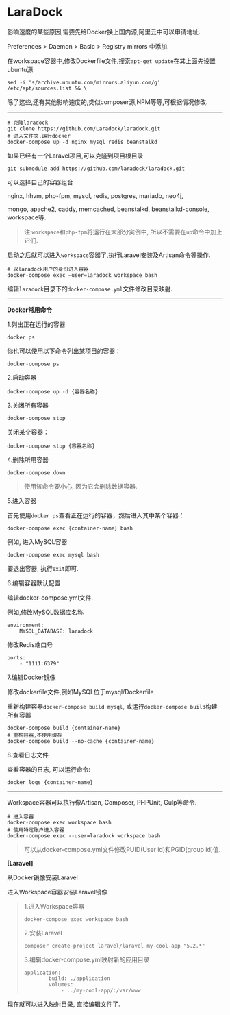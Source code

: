# LaraDock

影响速度的某些原因,需要先给Docker换上国内源,阿里云中可以申请地址.

Preferences &gt; Daemon &gt; Basic &gt; Registry mirrors 中添加.

在workspace容器中,修改Dockerfile文件,搜索`apt-get update`在其上面先设置ubuntu源

```
sed -i 's/archive.ubuntu.com/mirrors.aliyun.com/g' /etc/apt/sources.list && \
```

除了这些,还有其他影响速度的,类似composer源,NPM等等,可根据情况修改.

---

```
# 克隆laradock
git clone https://github.com/Laradock/laradock.git
# 进入文件夹,运行docker
docker-compose up -d nginx mysql redis beanstalkd
```

如果已经有一个Laravel项目,可以克隆到项目根目录

```
git submodule add https://github.com/laradock/laradock.git
```

可以选择自己的容器组合

nginx, hhvm, php-fpm, mysql, redis, postgres, mariadb, neo4j,

mongo, apache2, caddy, memcached, beanstalkd, beanstalkd-console, workspace等.

> 注:`workspace`和`php-fpm`将运行在大部分实例中, 所以不需要在`up`命令中加上它们.

启动之后就可以进入`workspace`容器了,执行Laravel安装及Artisan命令等操作.

```
# 以laradock用户的身份进入容器
docker-compose exec —user=laradock workspace bash
```

编辑`laradock`目录下的`docker-compose.yml`文件修改目录映射.

---

**Docker常用命令**

1.列出正在运行的容器

```
docker ps
```

你也可以使用以下命令列出某项目的容器：

```
docker-compose ps
```

2.启动容器

```
docker-compose up -d {容器名称}
```

3.关闭所有容器

```
docker-compose stop
```

关闭某个容器：

```
docker-compose stop {容器名称}
```

4.删除所用容器

```
docker-compose down
```

> 使用该命令要小心, 因为它会删除数据容器.

5.进入容器

首先使用`docker ps`查看正在运行的容器，然后进入其中某个容器：

```
docker-compose exec {container-name} bash
```

例如, 进入MySQL容器

```
docker-compose exec mysql bash
```

要退出容器, 执行`exit`即可.

6.编辑容器默认配置

编辑docker-compose.yml文件.

例如,修改MySQL数据库名称

```
environment:
    MYSQL_DATABASE: laradock
```

修改Redis端口号

```
ports:
    - "1111:6379"
```

7.编辑Docker镜像

修改dockerfile文件,例如MySQL位于mysql/Dockerfile

重新构建容器`docker-compose build mysql`, 或运行`docker-compose build`构建所有容器

```
docker-compose build {container-name}
# 重构容器,不使用缓存
docker-compose build --no-cache {container-name}
```

8.查看日志文件

查看容器的日志, 可以运行命令:

```
docker logs {container-name}
```

---

Workspace容器可以执行像Artisan, Composer, PHPUnit, Gulp等命令.

```
# 进入容器
docker-compose exec workspace bash
# 使用特定账户进入容器
docker-compose exec --user=laradock workspace bash
```

> 可以从docker-compose.yml文件修改PUID\(User id\)和PGID\(group id\)值.

**\[Laravel\]**

从Docker镜像安装Laravel

进入Workspace容器安装Laravel镜像

> 1.进入Workspace容器
>
> ```
> docker-compose exec workspace bash
> ```
>
> 2.安装Laravel
>
> ```
> composer create-project laravel/laravel my-cool-app "5.2.*"
> ```
>
> 3.编辑docker-compose.yml映射新的应用目录
>
> ```
> application:
>         build: ./application
>         volumes:
>             - ../my-cool-app/:/var/www
> ```

现在就可以进入映射目录, 直接编辑文件了.








